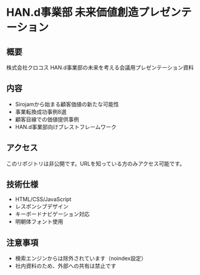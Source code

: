 # HAN.d事業部 未来価値創造プレゼンテーション

## 概要
株式会社クロコス HAN.d事業部の未来を考える会議用プレゼンテーション資料

## 内容
- Sirojamから始まる顧客価値の新たな可能性
- 事業転換成功事例8選
- 顧客目線での価値提供事例
- HAN.d事業部向けブレストフレームワーク

## アクセス
このリポジトリは非公開です。URLを知っている方のみアクセス可能です。

## 技術仕様
- HTML/CSS/JavaScript
- レスポンシブデザイン
- キーボードナビゲーション対応
- 明朝体フォント使用

## 注意事項
- 検索エンジンからは除外されています（noindex設定）
- 社内資料のため、外部への共有は禁止です
